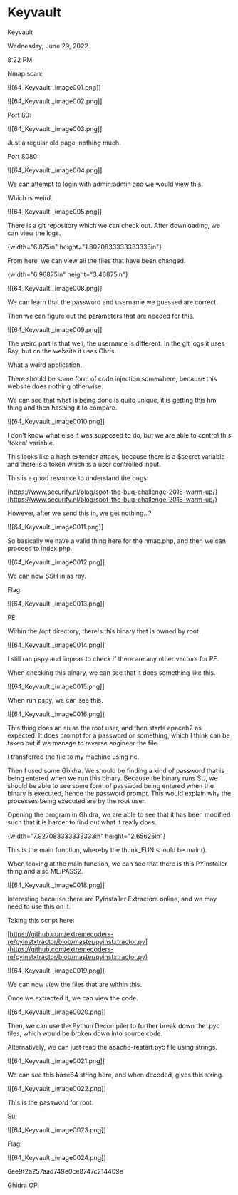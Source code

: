 # Keyvault

Keyvault

Wednesday, June 29, 2022

8:22 PM

Nmap scan:

!\[\[64\_Keyvault \_image001.png]]

&#x20;

&#x20;

!\[\[64\_Keyvault \_image002.png]]

&#x20;

Port 80:

!\[\[64\_Keyvault \_image003.png]]

&#x20;

Just a regular old page, nothing much.

&#x20;

Port 8080:

!\[\[64\_Keyvault \_image004.png]]

&#x20;

We can attempt to login with admin:admin and we would view this.

Which is weird.

&#x20;

&#x20;

!\[\[64\_Keyvault \_image005.png]]

&#x20;

There is a git repository which we can check out. After downloading, we can view the logs.

{width="6.875in" height="1.8020833333333333in"}

&#x20;

From here, we can view all the files that have been changed.

{width="6.96875in" height="3.46875in"}

&#x20;

!\[\[64\_Keyvault \_image008.png]]

We can learn that the password and username we guessed are correct.

Then we can figure out the parameters that are needed for this.

!\[\[64\_Keyvault \_image009.png]]

&#x20;

The weird part is that well, the username is different. In the git logs it uses Ray, but on the website it uses Chris.

What a weird application.

&#x20;

There should be some form of code injection somewhere, because this website does nothing otherwise.

&#x20;

We can see that what is being done is quite unique, it is getting this hm thing and then hashing it to compare.

!\[\[64\_Keyvault \_image0010.png]]

&#x20;

I don't know what else it was supposed to do, but we are able to control this 'token' variable.

This looks like a hash extender attack, because there is a $secret variable and there is a token which is a user controlled input.

&#x20;

This is a good resource to understand the bugs:

[https://www.securify.nl/blog/spot-the-bug-challenge-2018-warm-up/](https://www.securify.nl/blog/spot-the-bug-challenge-2018-warm-up/)

&#x20;

However, after we send this in, we get nothing...?

!\[\[64\_Keyvault \_image0011.png]]

&#x20;

So basically we have a valid thing here for the hmac.php, and then we can proceed to index.php.

&#x20;

!\[\[64\_Keyvault \_image0012.png]]

&#x20;

We can now SSH in as ray.

&#x20;

Flag:

!\[\[64\_Keyvault \_image0013.png]]

&#x20;

PE:

Within the /opt directory, there's this binary that is owned by root.

!\[\[64\_Keyvault \_image0014.png]]

&#x20;

I still ran pspy and linpeas to check if there are any other vectors for PE.

&#x20;

When checking this binary, we can see that it does something like this.

!\[\[64\_Keyvault \_image0015.png]]

&#x20;

When run pspy, we can see this.

!\[\[64\_Keyvault \_image0016.png]]

&#x20;

This thing does an su as the root user, and then starts apaceh2 as expected. It does prompt for a password or something, which I think can be taken out if we manage to reverse engineer the file.

&#x20;

I transferred the file to my machine using nc.

&#x20;

Then I used some Ghidra. We should be finding a kind of password that is being entered when we run this binary. Because the binary runs SU, we should be able to see some form of password being entered when the binary is executed, hence the password prompt. This would explain why the processes being executed are by the root user.

&#x20;

Opening the program in Ghidra, we are able to see that it has been modified such that it is harder to find out what it really does.

&#x20;

{width="7.927083333333333in" height="2.65625in"}

&#x20;

This is the main function, whereby the thunk\_FUN should be main().

&#x20;

When looking at the main function, we can see that there is this PYInstaller thing and also MEIPASS2.

!\[\[64\_Keyvault \_image0018.png]]

&#x20;

Interesting because there are PyInstaller Extractors online, and we may need to use this on it.

&#x20;

Taking this script here:

[https://github.com/extremecoders-re/pyinstxtractor/blob/master/pyinstxtractor.py](https://github.com/extremecoders-re/pyinstxtractor/blob/master/pyinstxtractor.py)

!\[\[64\_Keyvault \_image0019.png]]

&#x20;

We can now view the files that are within this.

Once we extracted it, we can view the code.

!\[\[64\_Keyvault \_image0020.png]]

&#x20;

Then, we can use the Python Decompiler to further break down the .pyc files, which would be broken down into source code.

Alternatively, we can just read the apache-restart.pyc file using strings.

&#x20;

!\[\[64\_Keyvault \_image0021.png]]

&#x20;

We can see this base64 string here, and when decoded, gives this string.

!\[\[64\_Keyvault \_image0022.png]]

&#x20;

This is the password for root.

&#x20;

Su:

!\[\[64\_Keyvault \_image0023.png]]

&#x20;

Flag:

!\[\[64\_Keyvault \_image0024.png]]

6ee9f2a257aad749e0ce8747c214469e

&#x20;

Ghidra OP.

&#x20;
